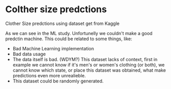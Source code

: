 # Colther size predctions 
Clother Size predctions using dataset get from Kaggle

As we can see in the ML study. Unfortunelly we couldn't make a good predctin machine. This could be related to some things, like:

 - Bad Machine Learning implementation
 - Bad data usage
 - The data itself is bad. (WDYM?) This dataset lacks of context, first in example we cannot know if it's men's or women's clothing (or both),
 we cannot know which state, or place this dataset was obtained, what make predictions even more unrealieble.
 - This dataset could be randomly generated.